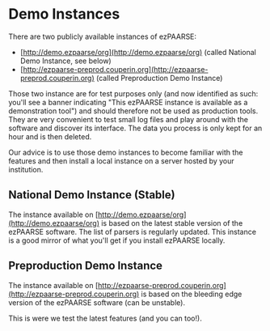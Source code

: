 # Demo Instances #

There are two publicly available instances of ezPAARSE:
* [http://demo.ezpaarse/org](http://demo.ezpaarse/org) (called National Demo Instance, see below)
* [http://ezpaarse-preprod.couperin.org](http://ezpaarse-preprod.couperin.org) (called Preproduction Demo Instance)

Those two instance are for test purposes only (and now identified as such: you'll see a banner indicating "This ezPAARSE instance is available as a demonstration tool") and should therefore not be used as production tools. They are very convenient to test small log files and play around with the software and discover its interface. The data you process is only kept for an hour and is then deleted. 

Our advice is to use those demo instances to become familiar with the features and then install a local instance on a server hosted by your institution.

## National Demo Instance (Stable) ##
The instance available on [http://demo.ezpaarse/org](http://demo.ezpaarse/org) is based on the latest stable version of the ezPAARSE software. The list of parsers is regularly updated. This instance is a good mirror of what you'll get if you install ezPAARSE locally.


## Preproduction Demo Instance ##
The instance available on [http://ezpaarse-preprod.couperin.org](http://ezpaarse-preprod.couperin.org) is based on the bleeding edge version of the ezPAARSE software (can be unstable).

This is were we test the latest features (and you can too!).
